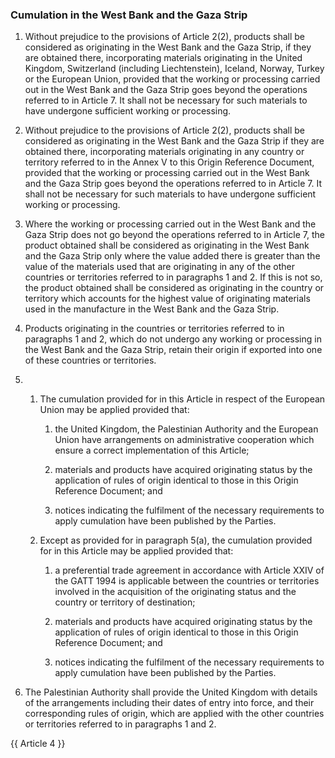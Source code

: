 ### Cumulation in the West Bank and the Gaza Strip

1. Without prejudice to the provisions of Article 2(2), products shall be considered as originating in the West Bank and the Gaza Strip, if they are obtained there, incorporating materials originating in the United Kingdom, Switzerland (including Liechtenstein), Iceland, Norway, Turkey or the European Union, provided that the working or processing carried out in the West Bank and the Gaza Strip goes beyond the operations referred to in Article 7. It shall not be necessary for such materials to have undergone sufficient working or processing.

2. Without prejudice to the provisions of Article 2(2), products shall be considered as originating in the West Bank and the Gaza Strip if they are obtained there, incorporating materials originating in any country or territory referred to in the Annex V to this Origin Reference Document, provided that the working or processing carried out in the West Bank and the Gaza Strip goes beyond the operations referred to in Article 7. It shall not be necessary for such materials to have undergone sufficient working or processing.

3. Where the working or processing carried out in the West Bank and the Gaza Strip does not go beyond the operations referred to in Article 7, the product obtained shall be considered as originating in the West Bank and the Gaza Strip only where the value added there is greater than the value of the materials used that are originating in any of the other countries or territories referred to in paragraphs 1 and 2. If this is not so, the product obtained shall be considered as originating in the country or territory which accounts for the highest value of originating materials used in the manufacture in the West Bank and the Gaza Strip.

4. Products originating in the countries or territories referred to in paragraphs 1 and 2, which do not undergo any working or processing in the West Bank and the Gaza Strip, retain their origin if exported into one of these countries or territories.

5. 
   1. The cumulation provided for in this Article in respect of the European Union may be applied provided that:

      1. the United Kingdom, the Palestinian Authority and the European Union have arrangements on administrative cooperation which ensure a correct implementation of this Article;

      2. materials and products have acquired originating status by the application of rules of origin identical to those in this Origin Reference Document; and

      3. notices indicating the fulfilment of the necessary requirements to apply cumulation have been published by the Parties.

   2. Except as provided for in paragraph 5(a), the cumulation provided for in this Article may be applied provided that:

      1. a preferential trade agreement in accordance with Article XXIV of the GATT 1994 is applicable between the countries or territories involved in the acquisition of the originating status and the country or territory of destination;

      2. materials and products have acquired originating status by the application of rules of origin identical to those in this Origin Reference Document; and

      3. notices indicating the fulfilment of the necessary requirements to apply cumulation have been published by the Parties.

6. The Palestinian Authority shall provide the United Kingdom with details of the arrangements including their dates of entry into force, and their corresponding rules of origin, which are applied with the other countries or territories referred to in paragraphs 1 and 2.

{{ Article 4 }}

